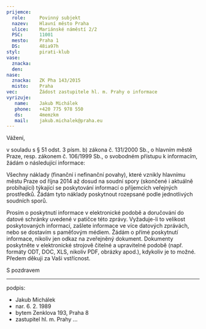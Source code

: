 ```yaml
---
prijemce: 
  role:     Povinný subjekt
  nazev:    Hlavní město Praha
  ulice:    Mariánské náměstí 2/2
  PSC:      11001
  mesto:    Praha 1
  DS:       48ia97h
styl:       pirati-klub
vase:
  znacka:   
  den:
nase:
  znacka:   ZK Pha 143/2015
  misto:    Praha
vec:        Žádost zastupitele hl. m. Prahy o informace
vyrizuje:   
   name:    Jakub Michálek
   phone:   +420 775 978 550
   ds:      4memzkm
   mail:    jakub.michalek@praha.eu
---
```


Vážení,

v souladu s § 51 odst. 3 písm. b) zákona č. 131/2000 Sb., o hlavním městě Praze, resp. zákonem č. 106/1999 Sb., o svobodném přístupu k informacím, žádám o následující informace:

Všechny náklady (finanční i nefinanční povahy), které vznikly hlavnímu městu Praze od října 2014 až dosud na soudní spory (skončené i aktuálně probíhající) týkající se poskytování informací o příjemcích veřejných prostředků. Žádám tyto náklady poskytnout rozepsané podle jednotlivých soudních sporů.

Prosím o poskytnutí informace v elektronické podobě a doručování do datové schránky uvedené v patičce této zprávy. Vyžaduje-li to velikost poskytovaných informací, zašlete informace ve více datových zprávách, nebo se dostavím s paměťovým médiem. Žádám o přímé poskytnutí informace, nikoliv jen odkaz na zveřejněný dokument. Dokumenty poskytněte v elektronické strojově čitelné a upravitelné podobě (např. formáty ODT, DOC, XLS, nikoliv PDF, obrázky apod.), kdykoliv je to možné. Předem děkuji za Vaši vstřícnost. 

S pozdravem

---
podpis: 
  - Jakub Michálek
  - nar. 6. 2. 1989
  - bytem Zenklova 193, Praha 8
  - zastupitel hl. m. Prahy
...
